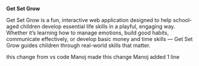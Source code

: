 **Get Set Grow**

Get Set Grow is a fun, interactive web application designed to help school-aged children develop essential life skills in a playful, engaging way. Whether it’s learning how to manage emotions, build good habits, communicate effectively, or develop basic money and time skills — Get Set Grow guides children through real-world skills that matter.

this change from vs code
Manoj made this change
Manoj added 1 line
